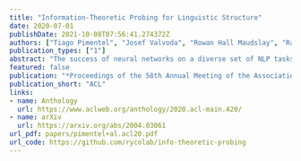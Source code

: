 ```yaml
---
title: "Information-Theoretic Probing for Linguistic Structure"
date: 2020-07-01
publishDate: 2021-10-08T07:56:41.274372Z
authors: ["Tiago Pimentel", "Josef Valvoda", "Rowan Hall Maudslay", "Ran Zmigrod", "Adina Williams", "Ryan Cotterell"]
publication_types: ["1"]
abstract: "The success of neural networks on a diverse set of NLP tasks has led researchers to question how much these networks actually know about natural language. Probes are a natural way of assessing this. When probing, a researcher chooses a linguistic task and trains a supervised model to predict annotations in that linguistic task from the network's learned representations. If the probe does well, the researcher may conclude that the representations encode knowledge related to the task.  A commonly held belief is that using simpler models as probes is better; the logic is that simpler models will identify linguistic structure, but not learn the task itself. We propose an information-theoretic formalization of probing as estimating mutual information that contradicts this received wisdom: one should always select the highest performing probe one can, even if it is more complex, since it will result in a tighter estimate, and thus reveal more of the linguistic information inhering in the contextualized representation. The empirical portion of our paper focuses on obtaining tight estimates for how much information BERT knows about both parts of speech and dependency labels, evaluating it in a set of ten typologically diverse languages often under-represented in parsing research, plus English, totalling eleven languages.  We find BERT only accounts for more information about parts of speech than a traditional type-based word embedding in five of the eleven analysed languages. When we look at dependency labels, BERT does improve upon type-based embeddings in all analysed languages, but accounting for at most 12% more information."
featured: false
publication: "*Proceedings of the 58th Annual Meeting of the Association for Computational Linguistics*"
publication_short: "ACL"
links:
- name: Anthology
  url: https://www.aclweb.org/anthology/2020.acl-main.420/
- name: arXiv
  url: https://arxiv.org/abs/2004.03061
url_pdf: papers/pimentel+al.acl20.pdf
url_code: https://github.com/rycolab/info-theoretic-probing
---
```



